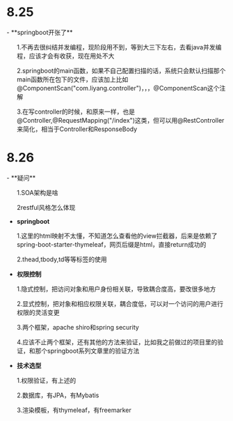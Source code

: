 <h1>8.25</h1>
- **springboot开张了**
<ul>1.不再去很纠结并发编程，现阶段用不到，等到大三下左右，去看java并发编程，应该才会有收获，现在用处不大</ul>
<ul>2.springboot的main函数，如果不自己配置扫描的话，系统只会默认扫描那个main函数所在包下的文件，应该加上比如@ComponentScan("com.liyang.controller")，，，@ComponentScan这个注解</ul>
<ul>3.在写controller的时候，和原来一样，也是@Controller,@RequestMapping("/index")这类，但可以用@RestController来简化，相当于Controller和ResponseBody</ul>




<h1>8.26</h1>
- **疑问**
<ul>1.SOA架构是啥</ul>
<ul>2restful风格怎么体现</ul>
<ul></ul>
<ul></ul>

- **springboot**
<ul>1.这里的html映射不太懂，不知道怎么查看他的view拦截器，后来是依赖了spring-boot-starter-thymeleaf，网页后缀是html，直接return成功的</ul>
<ul>2.thead,tbody,td等等标签的使用</ul>

- **权限控制**
<ul>1.隐式控制，把访问对象和用户身份相关联，导致耦合度高，要改很多地方</ul>
<ul>2.显式控制，把对象和相应权限关联，耦合度低，可以对一个访问的用户进行权限的灵活变更</ul>
<ul>3.两个框架，apache shiro和spring security</ul>
<ul>4.应该不止两个框架，还有其他的方法来验证，比如我之前做过的项目里的验证，和那个springboot系列文章里的验证方法</ul>
<ul></ul>

- **技术选型**
<ul>1.权限验证，有上述的</ul>
<ul>2.数据库，有JPA，有Mybatis</ul>
<ul>3.渲染模板，有thymeleaf，有freemarker</ul>
<ul></ul>
<ul></ul>





<h1></h1>
<ul></ul>
<ul></ul>
<ul></ul>
<ul></ul>
<ul></ul>
<ul></ul>
<ul></ul>
<ul></ul>
<ul></ul>
<ul></ul>
<ul></ul>

<h1></h1>
<ul></ul>
<ul></ul>
<ul></ul>
<ul></ul>
<ul></ul>
<ul></ul>
<ul></ul>
<ul></ul>
<ul></ul>
<ul></ul>
<ul></ul>








<h1></h1>
<ul></ul>
<ul></ul>
<ul></ul>
<ul></ul>
<ul></ul>
<ul></ul>
<ul></ul>
<ul></ul>
<ul></ul>
<ul></ul>
<ul></ul>












<h1></h1>
<ul></ul>
<ul></ul>
<ul></ul>
<ul></ul>
<ul></ul>
<ul></ul>
<ul></ul>
<ul></ul>
<ul></ul>
<ul></ul>
<ul></ul>

<ul></ul>
<ul></ul>
<ul></ul>
<ul></ul>
<ul></ul>
<ul></ul>
<ul></ul>
<ul></ul>